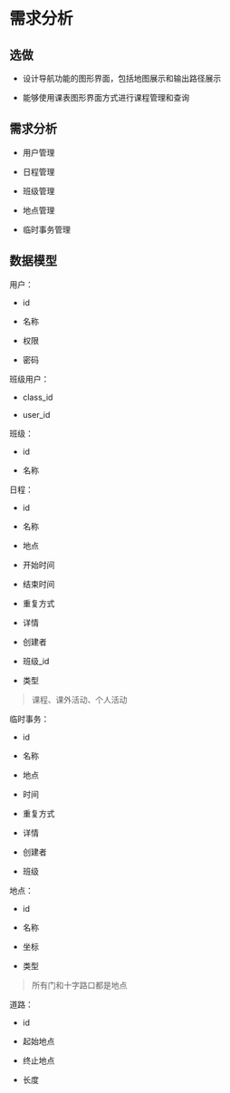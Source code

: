 # 需求分析

## 选做

- 设计导航功能的图形界面，包括地图展示和输出路径展示

- 能够使用课表图形界面方式进行课程管理和查询

## 需求分析

- 用户管理

- 日程管理

- 班级管理

- 地点管理

- 临时事务管理

## 数据模型

用户：

- id

- 名称

- 权限

- 密码

班级用户：

- class_id

- user_id

班级：

- id

- 名称

日程：

- id

- 名称

- 地点

- 开始时间

- 结束时间

- 重复方式

- 详情

- 创建者

- 班级_id

- 类型

> 课程、课外活动、个人活动

临时事务：

- id

- 名称

- 地点

- 时间

- 重复方式

- 详情

- 创建者

- 班级

地点：

- id

- 名称

- 坐标

- 类型

> 所有门和十字路口都是地点

道路：

- id

- 起始地点

- 终止地点

- 长度
